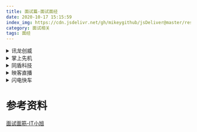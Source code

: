 ```yaml
---
title: 面试篇-面试面经
date: 2020-10-17 15:15:59
index_img: https://cdn.jsdelivr.net/gh/mikeygithub/jsDeliver@master/resource/img/msmj.png
category: 面试相关
tags: 面经
---
```


<details>
  <summary><span>讯龙创威</span></summary>
  <br>

**一面(一个小时)**
````text
浏览器输入网址整个流程
DNS寻址
Http三次握手/四次挥手
Http/Https区别
TCP/IP
Nginx：ssl端口
跨域:原因+解决方案
Mysql引擎
Int(1)和Int(10)
MySQL然后提升性能
SQL基本操作
SQL执行顺序
数据库事务是什么
事务隔离级别:
事务的特性:ACID
面向对象编程思想:封装,继承,多态
设计模式:种类,作用
````

**二面(半个小时)**

```text
MySQL索引
如何协调团队开发
能不能开发php
手撕代码:求一个递增数组中两个数和为target数的方法，返回对应的下标
public class Solution{
    public static int[] method(int[] nums,int target){
       Map<Integer, Integer> map = new HashMap<>();
         for (int i = 0; i < nums.length; i++) {
           int complement = target - nums[i];
             if (map.containsKey(complement)) {
                  return new int[] { map.get(complement), i };
              }
              map.put(nums[i], i);
           }
           throw new IllegalArgumentException("No two sum solution");
    }
}
  ```

**三面(半个小时)**

```text
问项目
家庭情况
项目中遇到的困难
自己的缺点
朋友的评价
打游戏不
所获奖项        
```
</details>

<details>
  <summary><span>掌上先机</span></summary>
  <br>

**一面**

```text
手撕代码：1-100缺的数
基本数据类型、Void
Mvcc、快照读，当前读
synchronized和reetenlock
I++是不是原子操作
数据库索引、B+tree、失效、写SQL判断是否走索引
数据库引擎myIsan和innodb
排序算法时间复杂度O (nlogn)
Springmvc常用注解
Mybaits和hibernate区别
#{}和${}
反射
深拷贝浅拷贝
String、StringBuffer、StringBuilder
==和equal
重写hashcode原因
类加载器
多线程上传文件记录成功失败
并发注意事项
CAS手写思路
IOC和AOP
Spring bean scope
Spring bean注入怎么保证线程安全
动态代理
使用实现了来代替接口注入会出现什么问题
Servlet生命周期、Jsp
Mybatis分页、缓存、一级缓存、二级缓存
mysql的char和varchar
数据库事务ACID
我们采取ID自增作为主键
共享锁、排它锁
```        
        
</details>

<details>
  <summary><span>同盾科技</span></summary>
  <br>

**一面**
```text
stringbuff和stringbuilde
```


**二面**
```text
手撕代码：斐波拉切+快排‘
项目相关
```

**HR面**

```text
自我介绍
实习经历
职业发展
期望薪资
有无女友
有无offer(怎么选择地点、薪资)
接受加班强度
对公司了解情况
投递渠道
```



</details>

<details>
  <summary><span>映客直播</span></summary>
  <br>

**一面**
````text
自我介绍
进程线程区别
进程通信方式
LRU算法
线程死锁条件
事务传播
tcp/udp
MySQL索引
Redis
ACID
````
**二面**

```text
自我介绍
事务隔离级别
redis
操作系统
浏览器输入网址流程
手撕代码“给定一个排序数组求其平衡二叉树”
Hashmap扩容、优化
DNS协议
```
</details>

<details>
  <summary><span>闪电快车</span></summary>
  <br>

**一面**

````text
自我介绍(说我逻辑有问题?我直接好家伙)
挑一个项目问
tcp/udp
两个数组取交集
自己平时怎么学习的
QQ使用的是什么协议
技术发展方向
etcd
分布式事务
````


</details>

# 参考资料

[面试面筋-IT小旭](https://www.cnblogs.com/xiaoxu123/)   


 